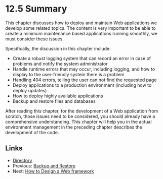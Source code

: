 # 12.5 Summary
This chapter discusses how to deploy and maintain Web applications we develop some related topics. The content is very important to be able to create a minimum maintenance based applications running smoothly, we must consider these issues.

Specifically, the discussion in this chapter include:

- Create a robust logging system that can record an error in case of problems and notify the system administrator
- Handle runtime errors that may occur, including logging, and how to display to the user-friendly system there is a problem
- Handling 404 errors, telling the user can not find the requested page
- Deploy applications to a production environment (including how to deploy updates)
- How to deploy highly available applications
- Backup and restore files and databases

After reading this chapter, for the development of a Web application from scratch, those issues need to be considered, you should already have a comprehensive understanding. This chapter will help you in the actual environment management in the preceding chapter describes the development of the code.

## Links
* [Directory](<preface.md>)
* Previous: [Backup and Restore](<12.4.md>)
* Next: [How to Design a Web framework](<13.0.md>)
